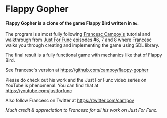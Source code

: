 # Flappy Gopher

#### Flappy Gopher is a clone of the game Flappy Bird written in `Go`.

The program is almost fully following [Francesc Campoy's](https://twitter.com/campoy) tutorial and walkthrough from [Just For Func](https://youtube.com/justforfunc) episodes [#6](https://www.youtube.com/watch?v=aYkxFbd6luY), [7](https://www.youtube.com/watch?v=aYkxFbd6luY) and [8](https://www.youtube.com/watch?v=aYkxFbd6luY) where Francesc walks you through creating and implementing the game using SDL library.

The final result is a fully functional game with mechanics like that of Flappy Bird.

See Francesc's version at https://github.com/campoy/flappy-gopher

Please do check out his work and the Just For Func video series on YouTube is phenomenal.  You can find that at https://youtube.com/justforfunc

Also follow Francesc on Twitter at https://twitter.com/campoy

_Much credit & appreciation to Francesc for all his work on Just For Func._
